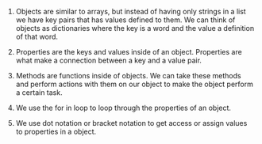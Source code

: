 1) Objects are similar to arrays, but instead of having only strings in a list we have key pairs that has values defined to them. We can think of objects as dictionaries where the key is a word and the value a definition of that word.

2) Properties are the keys and values inside of an object. Properties are what make a connection between a key and a value pair.

3) Methods are functions inside of objects. We can take these methods and perform actions with them on our object to make the object perform a certain task.

4) We use the for in loop to loop through the properties of an object.

5) We use dot notation or bracket notation to get access or assign values to properties in a object.
